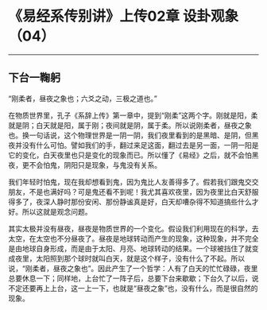 # 《易经系传别讲》上传02章 设卦观象（04）

------

## 下台一鞠躬

“刚柔者，昼夜之象也；六爻之动，三极之道也。”

在物质世界里，孔子《系辞上传》第一章中，提到“刚柔”这两个字。刚就是阳，柔就是阴；白天就是阳，属于刚；夜间就是阴，属于柔。所以说刚柔者，昼夜之象也。换一句话说，这个物理世界是一阴一阴，我们夜里看到的是黑暗、是阴，但黑夜并没有什么可怕。譬如我们的手，翻过来足这面，翻过去是另一面，一阴一阳是它的变化，白天夜里也只是变化的现象而已。所以懂了《易经》之后，就不会怕黑夜，更不会怕鬼，阴阳只是现象，与鬼没有关系。

我们年轻时怕鬼，现在我却想看到鬼，因为鬼比人友善得多了。假若我们跟鬼交交朋友，不是也满好吗？可是鬼还看不到呢！我尤其喜欢夜里，因为夜里比白天舒服得多了，夜深人静时那份安闲、那份静谧真是好，白天却嘈杂得不知道搞些什么才好。所以这就是观念问题。

其实太极并没有昼夜，昼夜是物质世界的一个变化。假设我们利用现在的科学，去太空，在太空也不分昼夜了。昼夜是地球转动而产生的现象，这种现象，并不完全是由地球自身形成，而是由于太阳、月亮、地球转动的结果。一个球被挡住了就变成夜里，太阳照到那个球时就叫白天，就是这个样子，没有什么了不起。所以说，“刚柔者，昼夜之象也”。因此产生了一个哲学：人有了白天的忙忙碌碌，夜里总要休息一下；同样地，上台忙了一阵子后，总要下台来歇歇；下台久了以后，说不定还要再上上台，这一上一下，也就是“昼夜之象”也，没有什么，而是很自然的现象。
